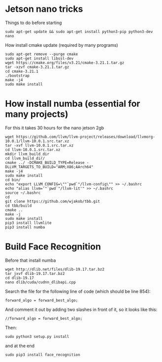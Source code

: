 # Jetson nano tricks
Things to do before starting

```
sudo apt-get update && sudo apt-get install python3-pip python3-dev nano
```
How install cmake update (required by many programs)
```
sudo apt-get remove --purge cmake
sudo apt-get install libssl-dev
wget https://cmake.org/files/v3.21/cmake-3.21.1.tar.gz
tar -xzvf cmake-3.21.1.tar.gz
cd cmake-3.21.1
./bootstrap
make -j4
sudo make install
```
# How install numba (essential for many projects)
For this it takes 30 hours for the nano jetson 2gb
```
wget https://github.com/llvm/llvm-project/releases/download/llvmorg-10.0.1/llvm-10.0.1.src.tar.xz
tar -xvf llvm-10.0.1.src.tar.xz
cd llvm-10.0.1.src.tar.xz
mkdir llvm_build_dir
cd llvm_build_dir/
cmake ../ -DCMAKE_BUILD_TYPE=Release -DLLVM_TARGETS_TO_BUILD="ARM;X86;AArch64"
make -j4
sudo make install
cd bin/
echo "export LLVM_CONFIG=\""`pwd`"/llvm-config\"" >> ~/.bashrc
echo "alias llvm='"`pwd`"/llvm-lit'" >> ~/.bashrc
source ~/.bashrc
cd
git clone https://github.com/wjakob/tbb.git
cd tbb/build
cmake ..
make -j
sudo make install
pip3 install llvmlite
pip3 install numba
```

# Build Face Recognition
Before that install numba
```
wget http://dlib.net/files/dlib-19.17.tar.bz2
tar jxvf dlib-19.17.tar.bz2
cd dlib-19.17
nano dlib/cuda/cudnn_dlibapi.cpp
```
Search the file for the following line of code (which should be line 854):
```
forward_algo = forward_best_algo;
```
And comment it out by adding two slashes in front of it, so it looks like this:
```
//forward_algo = forward_best_algo;
```
Then: 
```
sudo python3 setup.py install
```
and at the end
```
sudo pip3 install face_recognition
```


